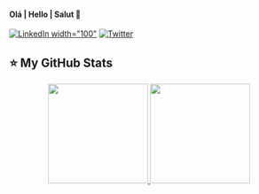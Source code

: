 #### Olá | Hello | Salut 👋

[![LinkedIn](https://upload.wikimedia.org/wikipedia/commons/thumb/e/e9/Linkedin_icon.svg/1024px-Linkedin_icon.svg.png) width="100"](https://www.linkedin.com/in/anariccetti/)
[![Twitter](https://cdnlogo.com/logos/t/96/twitter-icon.svg)](https://www.twitter.com/anariccetti/)

## ⭐ My GitHub Stats

<p align="center">
<a href="https://github.com/anariccetti">
  <img height="180em" src="https://github-readme-stats-eight-theta.vercel.app/api?username=anariccetti&show_icon  s=true&theme=algolia&include_all_commits=true&count_private=true"/>
  <img height="180em" src="https://github-readme-stats-eight-theta.vercel.app/api/top-langs/?username=anariccetti&layout=compact&langs_count=8&theme=algolia"/>
</a>
</p>

